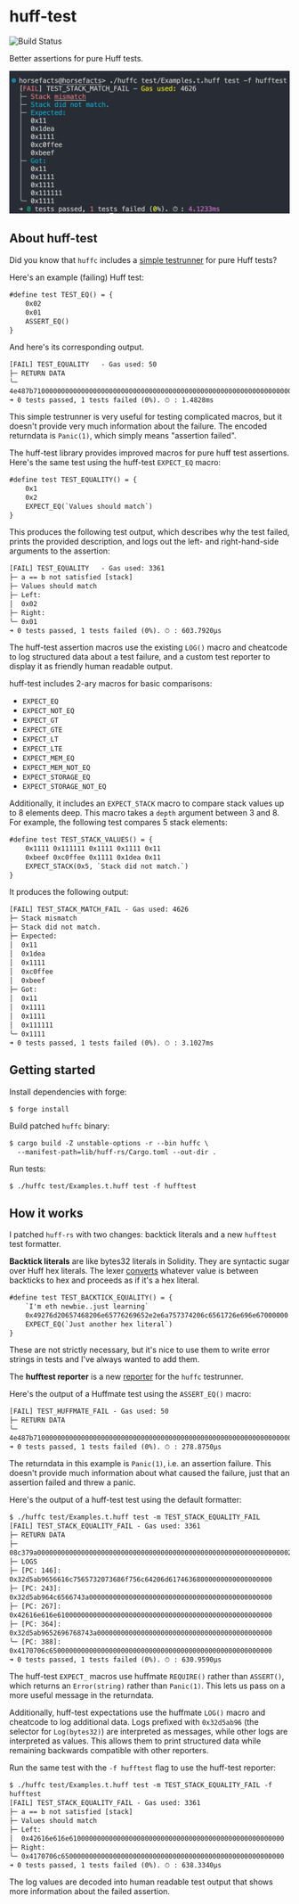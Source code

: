 # huff-test

![Build Status](https://github.com/horsefacts/huff-test/actions/workflows/.github/workflows/ci.yaml/badge.svg?branch=main)

Better assertions for pure Huff tests.

<img width="600" src="./img/stack.png">

## About huff-test

Did you know that `huffc` includes a [simple testrunner](https://docs.huff.sh/resources/cli/#test) for pure Huff tests?

Here's an example (failing) Huff test:

```
#define test TEST_EQ() = {
    0x02
    0x01
    ASSERT_EQ()
}
```

And here's its corresponding output.

```
[FAIL] TEST_EQUALITY   - Gas used: 50
├─ RETURN DATA
╰─ 4e487b710000000000000000000000000000000000000000000000000000000000000001
➜ 0 tests passed, 1 tests failed (0%). ⏱ : 1.4828ms
```

This simple testrunner is very useful for testing complicated macros, but it doesn't provide very much information about the failure. The encoded returndata is `Panic(1)`, which simply means "assertion failed".

The huff-test library provides improved macros for pure huff test assertions. Here's the same test using the huff-test `EXPECT_EQ` macro:

```
#define test TEST_EQUALITY() = {
    0x1
    0x2
    EXPECT_EQ(`Values should match`)
}
```

This produces the following test output, which describes why the test failed, prints the provided description, and logs out the left- and right-hand-side arguments to the assertion:

```
[FAIL] TEST_EQUALITY   - Gas used: 3361
├─ a == b not satisfied [stack]
├─ Values should match
├─ Left:
│  0x02
├─ Right:
╰─ 0x01
➜ 0 tests passed, 1 tests failed (0%). ⏱ : 603.7920µs
```

The huff-test assertion macros use the existing `LOG()` macro and cheatcode to log structured data about a test failure, and
a custom test reporter to display it as friendly human readable output.

huff-test includes 2-ary macros for basic comparisons:

- `EXPECT_EQ`
- `EXPECT_NOT_EQ`
- `EXPECT_GT`
- `EXPECT_GTE`
- `EXPECT_LT`
- `EXPECT_LTE`
- `EXPECT_MEM_EQ`
- `EXPECT_MEM_NOT_EQ`
- `EXPECT_STORAGE_EQ`
- `EXPECT_STORAGE_NOT_EQ`

Additionally, it includes an `EXPECT_STACK` macro to compare stack values up to 8 elements deep. This macro takes a `depth` argument between 3 and 8. For example, the following test compares 5 stack elements:

```
#define test TEST_STACK_VALUES() = {
    0x1111 0x111111 0x1111 0x1111 0x11
    0xbeef 0xc0ffee 0x1111 0x1dea 0x11
    EXPECT_STACK(0x5, `Stack did not match.`)
}
```

It produces the following output:

```
[FAIL] TEST_STACK_MATCH_FAIL - Gas used: 4626
├─ Stack mismatch
├─ Stack did not match.
├─ Expected:
│  0x11
│  0x1dea
│  0x1111
│  0xc0ffee
│  0xbeef
├─ Got:
│  0x11
│  0x1111
│  0x1111
│  0x111111
╰─ 0x1111
➜ 0 tests passed, 1 tests failed (0%). ⏱ : 3.1027ms
```

## Getting started

Install dependencies with forge:

```
$ forge install
```

Build patched `huffc` binary:

```
$ cargo build -Z unstable-options -r --bin huffc \
  --manifest-path=lib/huff-rs/Cargo.toml --out-dir .
```

Run tests:

```
$ ./huffc test/Examples.t.huff test -f hufftest
```

## How it works

I patched `huff-rs` with two changes: backtick literals and a new `hufftest` test formatter.

**Backtick literals** are like bytes32 literals in Solidity. They are syntactic sugar over Huff hex literals. The lexer [converts](https://github.com/huff-language/huff-rs/commit/117e464376a48221707c5c11520fa1ff6aec7143) whatever value is between backticks to hex and proceeds as if it's a hex literal.

```huff
#define test TEST_BACKTICK_EQUALITY() = {
    `I'm eth newbie..just learning`
    0x49276d20657468206e65776269652e2e6a757374206c6561726e696e67000000
    EXPECT_EQ(`Just another hex literal`)
}
```

These are not strictly necessary, but it's nice to use them to write error strings in tests and I've always wanted to add them.

The **hufftest reporter** is a new [reporter](https://github.com/huff-language/huff-rs/commit/820cc36581cd99ee8248bdc313295aa7599dc278) for the `huffc` testrunner.

Here's the output of a Huffmate test using the `ASSERT_EQ()` macro:

```
[FAIL] TEST_HUFFMATE_FAIL - Gas used: 50
├─ RETURN DATA
╰─ 4e487b710000000000000000000000000000000000000000000000000000000000000001
➜ 0 tests passed, 1 tests failed (0%). ⏱ : 278.8750µs
```

The returndata in this example is `Panic(1)`, i.e. an assertion failure. This doesn't provide much information about what caused the failure, just that an assertion failed and threw a panic.

Here's the output of a huff-test test using the default formatter:

```
$ ./huffc test/Examples.t.huff test -m TEST_STACK_EQUALITY_FAIL
[FAIL] TEST_STACK_EQUALITY_FAIL - Gas used: 3361
├─ RETURN DATA
├─ 08c379a00000000000000000000000000000000000000000000000000000000000000020000000000000000000000000000000000000000000000000000000000000001c61203d3d2062206e6f7420736174697366696564205b737461636b5d0000000000000000000000000000000000000000000000000000000000000000
├─ LOGS
├─ [PC: 146]: 0x32d5ab9656616c7565732073686f756c64206d61746368000000000000000000
├─ [PC: 243]: 0x32d5ab964c6566743a0000000000000000000000000000000000000000000000
├─ [PC: 267]: 0x42616e616e610000000000000000000000000000000000000000000000000000
├─ [PC: 364]: 0x32d5ab9652696768743a00000000000000000000000000000000000000000000
╰─ [PC: 388]: 0x4170706c65000000000000000000000000000000000000000000000000000000
➜ 0 tests passed, 1 tests failed (0%). ⏱ : 630.9590µs
```

The huff-test `EXPECT_` macros use huffmate `REQUIRE()` rather than `ASSERT()`, which returns an `Error(string)` rather than `Panic(1)`. This lets us pass on a more useful message in the returndata.

Additionally, huff-test expectations use the huffmate `LOG()` macro and cheatcode to log additional data. Logs prefixed with `0x32d5ab96` (the selector for `Log(bytes32)`) are interpreted as messages, while other logs are interpreted as values. This allows them to print structured data while remaining backwards compatible with other reporters.

Run the same test with the `-f hufftest` flag to use the huff-test reporter:

```
$ ./huffc test/Examples.t.huff test -m TEST_STACK_EQUALITY_FAIL -f hufftest
[FAIL] TEST_STACK_EQUALITY_FAIL - Gas used: 3361
├─ a == b not satisfied [stack]
├─ Values should match
├─ Left:
│  0x42616e616e610000000000000000000000000000000000000000000000000000
├─ Right:
╰─ 0x4170706c65000000000000000000000000000000000000000000000000000000
➜ 0 tests passed, 1 tests failed (0%). ⏱ : 638.3340µs
```

The log values are decoded into human readable test output that shows more information about the failed assertion.

